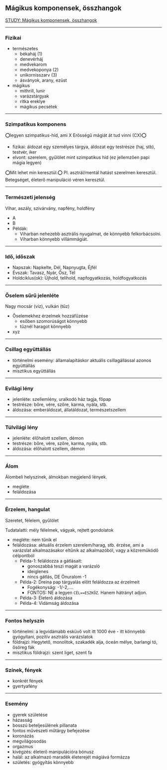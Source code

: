 ## Mágikus komponensek, összhangok

[STUDY: Mágikus komponensek, összhangok](https://github.com/kaktusztea/km100/wiki/STUDY.magikus.komponensek.osszhangok)

---
### Fizikai

- természetes
  - békaháj (1)
  - denevérháj
  - medvekarom
  - medvekoponya (2)
  - unikornisszarv (3)
  - ásványok, arany, ezüst
 - mágikus
   - mithrill, lunír
   - varázstárgyak
   - ritka ereklye
   - mágikus pecsétek

---
### Szimpatikus komponens

⭕legyen szimpatikus-híd, ami X Erősségű mágiát át tud vinni (CX)⭕

- fizikai: áldozat egy személyes tárgya, áldozat egy testrésze (haj, stb), testvér, iker
- elvont: szerelem, gyűlölet mint szimpatikus híd (ez jellemzően papi mágia legyen)

⭕Mit lehet min keresztül.⭕ Pl. asztrál/mentál hatást szerelmen keresztül. Betegséget, életerő manipuláció véren keresztül.

---
### Természeti jelenség

Vihar, aszály, szivárvány, napfény, holdfény

  - A
  - B
  - Példák:
    - Viharban nehezebb asztrális nyugalmat, de könnyebb felkorbácsolni.
    - Viharban könnyebb villámmágiát.

---
### Idő, időszak
- Napszak: Napkelte, Dél, Napnyugta, Éjfél
- Évszak: Tavasz, Nyár, Ősz, Tél
- Holdciklus(ok): Újhold, telihold, napfogyatkozás, holdfogyatkozás


---
### Őselem sűrű jelenléte

Nagy mocsár (víz), vulkán (tűz)

- Őselemekhez érzelmek hozzáfűzése
  - esőben szomorúságot könnyebb
  - tűznél haragot könnyebb
- xyz


---
### Csillag együttállás

- történelmi esemény: államalapításkor aktuális csillagállással azonos együttállás
- misztikus együttállás

---
### Evilági lény

- jelenléte: szellemlény, uralkodó ház tagja, főpap
- testrésze: bőre, vére, szőre, karma, nyála, stb.
- áldozása: emberáldozat, állatáldozat, természetszellem

---
### Túlvilági lény

- jelenléte: élőhalott szellem, démon
- testrésze: bőre, vére, szőre, karma, nyála, stb.
- áldozása: élőhalott szellem, démon

---
### Álom

Álombeli helyszínek, álmokban megjelenő lények.

- megléte
- feláldozása

---
### Érzelem, hangulat

Szeretet, félelem, gyűlölet

Tudatalatti: mély félelmek, vágyak, rejtett gondolatok

- megléte: nem tűnik el
- feláldozása: aktuális érzelem szerelem/harag, stb. érzése, ami a varázslat alkalmazásakor eltűnik az alkalmazóból, vagy a közreműködő célpontból
  - Példa-1: feláldozza a gátlásait:
    - gonoszabbá teszi magát a varázsló
    - ideiglenes
    - nincs gátlás, DE Önuralom -1
  - Példa-2: Dreina pap tárgyalás előtt feláldozza az érzelmeit
    - Fogékonyság: -1/-2,....
    - FONTOS: NE a legyen `CÉL==ESZKÖZ`. Hanem hátrányt adjon.
  - Példa-3: Életerő áldozása
  - Példa-4: Vidámság áldozása

---
### Fontos helyszín

- történelmi: a legvidámabb esküvő volt itt 1000 éve - itt könnyebb gyógyítani, pozitív asztrális varázslatok
- földrajzi: Hegytető, monolitok, szakadék alja, óceán mélye, barlangi tó, ősöreg fák
- misztikus földrajzi: szent liget, szent fa

---
### Színek, fények

- konkrét fények
- gyertyafény

---
### Esemény

- gyerek születése
- házasság
- bosszú beteljesülének pillanata
- fontos művészeti műtárgy befejezése
- koronázás
- megvilágosodás
- orgazmus
- kivégzés: életerő manipulációra bónusz
- halál: az alkalmazó maradék életerejét mágiává formázza
- születés: gyógyítás könnyebb

